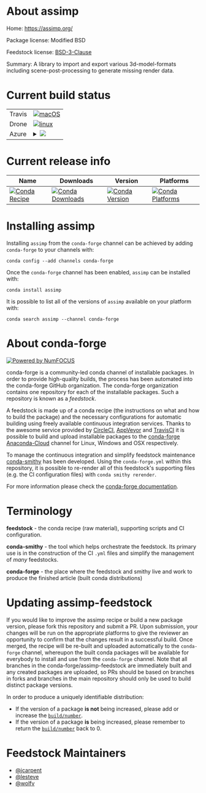 About assimp
============

Home: https://assimp.org/

Package license: Modified BSD

Feedstock license: [BSD-3-Clause](https://github.com/conda-forge/assimp-feedstock/blob/master/LICENSE.txt)

Summary: A library to import and export various 3d-model-formats including scene-post-processing to generate missing render data.

Current build status
====================


<table><tr>
    <td>Travis</td>
    <td>
      <a href="https://travis-ci.com/conda-forge/assimp-feedstock">
        <img alt="macOS" src="https://img.shields.io/travis/com/conda-forge/assimp-feedstock/master.svg?label=macOS">
      </a>
    </td>
  </tr><tr>
    <td>Drone</td>
    <td>
      <a href="https://cloud.drone.io/conda-forge/assimp-feedstock">
        <img alt="linux" src="https://img.shields.io/drone/build/conda-forge/assimp-feedstock/master.svg?label=Linux">
      </a>
    </td>
  </tr>
    
  <tr>
    <td>Azure</td>
    <td>
      <details>
        <summary>
          <a href="https://dev.azure.com/conda-forge/feedstock-builds/_build/latest?definitionId=7334&branchName=master">
            <img src="https://dev.azure.com/conda-forge/feedstock-builds/_apis/build/status/assimp-feedstock?branchName=master">
          </a>
        </summary>
        <table>
          <thead><tr><th>Variant</th><th>Status</th></tr></thead>
          <tbody><tr>
              <td>linux_64</td>
              <td>
                <a href="https://dev.azure.com/conda-forge/feedstock-builds/_build/latest?definitionId=7334&branchName=master">
                  <img src="https://dev.azure.com/conda-forge/feedstock-builds/_apis/build/status/assimp-feedstock?branchName=master&jobName=linux&configuration=linux_64_" alt="variant">
                </a>
              </td>
            </tr><tr>
              <td>linux_aarch64</td>
              <td>
                <a href="https://dev.azure.com/conda-forge/feedstock-builds/_build/latest?definitionId=7334&branchName=master">
                  <img src="https://dev.azure.com/conda-forge/feedstock-builds/_apis/build/status/assimp-feedstock?branchName=master&jobName=linux&configuration=linux_aarch64_" alt="variant">
                </a>
              </td>
            </tr><tr>
              <td>linux_ppc64le</td>
              <td>
                <a href="https://dev.azure.com/conda-forge/feedstock-builds/_build/latest?definitionId=7334&branchName=master">
                  <img src="https://dev.azure.com/conda-forge/feedstock-builds/_apis/build/status/assimp-feedstock?branchName=master&jobName=linux&configuration=linux_ppc64le_" alt="variant">
                </a>
              </td>
            </tr><tr>
              <td>osx_64</td>
              <td>
                <a href="https://dev.azure.com/conda-forge/feedstock-builds/_build/latest?definitionId=7334&branchName=master">
                  <img src="https://dev.azure.com/conda-forge/feedstock-builds/_apis/build/status/assimp-feedstock?branchName=master&jobName=osx&configuration=osx_64_" alt="variant">
                </a>
              </td>
            </tr><tr>
              <td>osx_arm64</td>
              <td>
                <a href="https://dev.azure.com/conda-forge/feedstock-builds/_build/latest?definitionId=7334&branchName=master">
                  <img src="https://dev.azure.com/conda-forge/feedstock-builds/_apis/build/status/assimp-feedstock?branchName=master&jobName=osx&configuration=osx_arm64_" alt="variant">
                </a>
              </td>
            </tr><tr>
              <td>win_64</td>
              <td>
                <a href="https://dev.azure.com/conda-forge/feedstock-builds/_build/latest?definitionId=7334&branchName=master">
                  <img src="https://dev.azure.com/conda-forge/feedstock-builds/_apis/build/status/assimp-feedstock?branchName=master&jobName=win&configuration=win_64_" alt="variant">
                </a>
              </td>
            </tr>
          </tbody>
        </table>
      </details>
    </td>
  </tr>
</table>

Current release info
====================

| Name | Downloads | Version | Platforms |
| --- | --- | --- | --- |
| [![Conda Recipe](https://img.shields.io/badge/recipe-assimp-green.svg)](https://anaconda.org/conda-forge/assimp) | [![Conda Downloads](https://img.shields.io/conda/dn/conda-forge/assimp.svg)](https://anaconda.org/conda-forge/assimp) | [![Conda Version](https://img.shields.io/conda/vn/conda-forge/assimp.svg)](https://anaconda.org/conda-forge/assimp) | [![Conda Platforms](https://img.shields.io/conda/pn/conda-forge/assimp.svg)](https://anaconda.org/conda-forge/assimp) |

Installing assimp
=================

Installing `assimp` from the `conda-forge` channel can be achieved by adding `conda-forge` to your channels with:

```
conda config --add channels conda-forge
```

Once the `conda-forge` channel has been enabled, `assimp` can be installed with:

```
conda install assimp
```

It is possible to list all of the versions of `assimp` available on your platform with:

```
conda search assimp --channel conda-forge
```


About conda-forge
=================

[![Powered by NumFOCUS](https://img.shields.io/badge/powered%20by-NumFOCUS-orange.svg?style=flat&colorA=E1523D&colorB=007D8A)](http://numfocus.org)

conda-forge is a community-led conda channel of installable packages.
In order to provide high-quality builds, the process has been automated into the
conda-forge GitHub organization. The conda-forge organization contains one repository
for each of the installable packages. Such a repository is known as a *feedstock*.

A feedstock is made up of a conda recipe (the instructions on what and how to build
the package) and the necessary configurations for automatic building using freely
available continuous integration services. Thanks to the awesome service provided by
[CircleCI](https://circleci.com/), [AppVeyor](https://www.appveyor.com/)
and [TravisCI](https://travis-ci.com/) it is possible to build and upload installable
packages to the [conda-forge](https://anaconda.org/conda-forge)
[Anaconda-Cloud](https://anaconda.org/) channel for Linux, Windows and OSX respectively.

To manage the continuous integration and simplify feedstock maintenance
[conda-smithy](https://github.com/conda-forge/conda-smithy) has been developed.
Using the ``conda-forge.yml`` within this repository, it is possible to re-render all of
this feedstock's supporting files (e.g. the CI configuration files) with ``conda smithy rerender``.

For more information please check the [conda-forge documentation](https://conda-forge.org/docs/).

Terminology
===========

**feedstock** - the conda recipe (raw material), supporting scripts and CI configuration.

**conda-smithy** - the tool which helps orchestrate the feedstock.
                   Its primary use is in the construction of the CI ``.yml`` files
                   and simplify the management of *many* feedstocks.

**conda-forge** - the place where the feedstock and smithy live and work to
                  produce the finished article (built conda distributions)


Updating assimp-feedstock
=========================

If you would like to improve the assimp recipe or build a new
package version, please fork this repository and submit a PR. Upon submission,
your changes will be run on the appropriate platforms to give the reviewer an
opportunity to confirm that the changes result in a successful build. Once
merged, the recipe will be re-built and uploaded automatically to the
`conda-forge` channel, whereupon the built conda packages will be available for
everybody to install and use from the `conda-forge` channel.
Note that all branches in the conda-forge/assimp-feedstock are
immediately built and any created packages are uploaded, so PRs should be based
on branches in forks and branches in the main repository should only be used to
build distinct package versions.

In order to produce a uniquely identifiable distribution:
 * If the version of a package **is not** being increased, please add or increase
   the [``build/number``](https://docs.conda.io/projects/conda-build/en/latest/resources/define-metadata.html#build-number-and-string).
 * If the version of a package **is** being increased, please remember to return
   the [``build/number``](https://docs.conda.io/projects/conda-build/en/latest/resources/define-metadata.html#build-number-and-string)
   back to 0.

Feedstock Maintainers
=====================

* [@jcarpent](https://github.com/jcarpent/)
* [@lesteve](https://github.com/lesteve/)
* [@wolfv](https://github.com/wolfv/)

